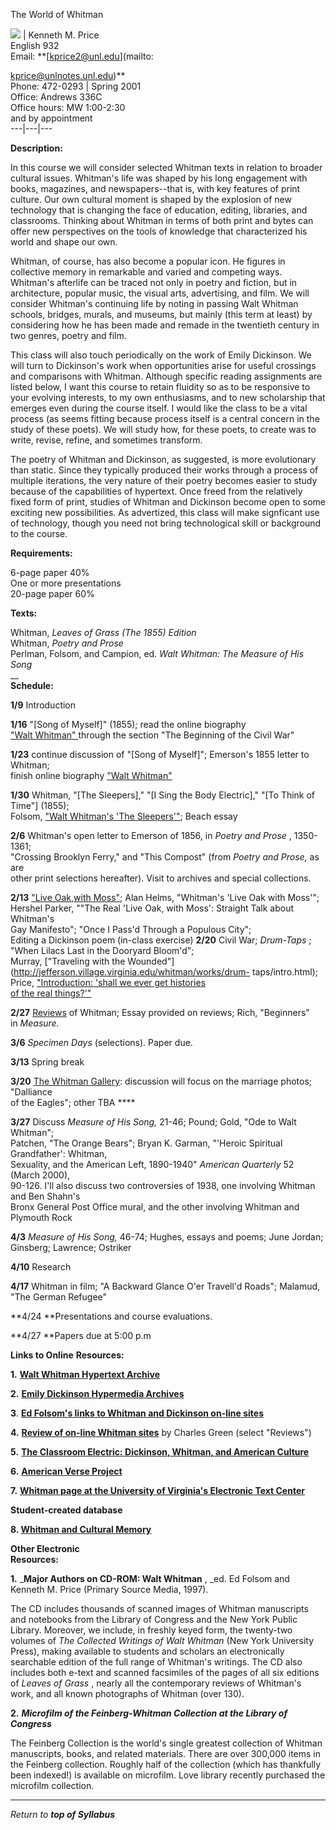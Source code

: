The World of Whitman

  
![](image7.jpg) | Kenneth M. Price  
English 932  
Email:  **[kprice2@unl.edu](mailto:

kprice@unlnotes.unl.edu)**  
Phone: 472-0293 | Spring 2001  
Office: Andrews 336C  
Office hours: MW 1:00-2:30  
and by appointment  
---|---|---  
  
**Description:**

In this course we will consider selected Whitman texts in relation to broader
cultural issues.  Whitman's life was shaped by his long engagement with books,
magazines, and newspapers--that is, with key features of print culture.  Our
own cultural moment is shaped by the explosion of new technology that is
changing the face of education, editing, libraries, and classrooms.  Thinking
about Whitman in terms of both print and bytes can offer new perspectives on
the tools of knowledge that characterized his world and shape our own.

Whitman, of course, has also become a popular icon.  He figures in collective
memory in remarkable and varied and competing ways.  Whitman's afterlife can
be traced not only in poetry and fiction, but in architecture, popular music,
the visual arts, advertising, and film.  We will consider Whitman's continuing
life by noting in passing Walt Whitman schools, bridges, murals, and museums,
but mainly (this term at least) by considering how he has been made and remade
in the twentieth century in two genres, poetry and film.

This class will also touch periodically on the work of Emily Dickinson.  We
will turn to Dickinson's work when opportunities arise for useful crossings
and comparisons with Whitman.   Although specific reading assignments are
listed below, I want this course to retain fluidity so as to be responsive to
your evolving interests, to my own enthusiasms, and to new scholarship that
emerges even during the course itself.  I would like the class to be a vital
process (as seems fitting because process itself is a central concern in the
study of these poets).  We will study how, for these poets, to create was to
write, revise, refine, and sometimes transform.

The poetry of Whitman and Dickinson, as suggested, is more evolutionary than
static.  Since they typically produced their works through a process of
multiple iterations, the very nature of their poetry becomes easier to study
because of the capabilities of  hypertext.  Once freed from the relatively
fixed form of print, studies of Whitman and Dickinson become open to some
exciting new possibilities.  As advertized, this class will make signficant
use of technology, though you need not bring technological skill or background
to the course.  
  
  **Requirements:**

6-page paper                   40%  
One or more presentations  
20-page paper                 60%

**Texts:**

Whitman, _Leaves of Grass (The 1855) Edition_  
Whitman, _Poetry and Prose_  
Perlman, Folsom, and Campion, ed. _Walt Whitman: The Measure of His Song_  
__  
**Schedule:**

**1/9** Introduction

**1/16** "[Song of Myself]" (1855); read the online biography  
["Walt Whitman"
](http://jefferson.village.virginia.edu/whitman/biography/index.html)through
the section "The Beginning of the Civil War"

**1/23** continue discussion of "[Song of Myself]"; Emerson's 1855 letter to
Whitman;  
finish online biography ["Walt
Whitman"](http://jefferson.village.virginia.edu/whitman/biography/index.html)

**1/30** Whitman, "[The Sleepers]," "[I Sing the Body Electric]," "[To Think
of Time"] (1855);  
 Folsom, ["Walt Whitman's 'The
Sleepers'"](http://jefferson.village.virginia.edu/fdw/volume3/folsom/); Beach
essay

**2/6**    Whitman's open letter to Emerson of 1856, in _Poetry and Prose_ ,
1350-1361;  
"Crossing Brooklyn Ferry," and "This Compost" (from _Poetry and Prose,_ as are  
other print selections hereafter).  Visit to archives and special collections.

**2/13** ["Live Oak,with
Moss"](http://jefferson.village.Virginia.EDU/whitman/manuscripts/moss/oak.html);
Alan Helms, "Whitman's 'Live Oak with Moss'";  
Hershel Parker, ""The Real 'Live Oak, with Moss': Straight Talk about
Whitman's  
Gay Manifesto"; "Once I  Pass'd Through a Populous City";  
Editing a Dickinson poem (in-class exercise)   **2/20** Civil War; _Drum-Taps_
; "When Lilacs Last in the Dooryard Bloom'd";  
Murray, ["Traveling with the
Wounded"](http://jefferson.village.virginia.edu/whitman/works/drum-
taps/intro.html); Price, ["Introduction: 'shall we ever get
histories](http://jefferson.village.virginia.edu/fdw/volume2/price/introduction.htm)  
[of the real
things?'"](http://jefferson.village.virginia.edu/fdw/volume2/price/introduction.htm)

**2/27**   [Reviews](http://jefferson.village.virginia.edu/whitman/reviews/)
of Whitman; Essay provided on reviews; Rich, "Beginners"  
in  _Measure._

**3/6**   _Specimen Days_ (selections).  Paper due.

**3/13** Spring break

**3/20** [The Whitman
Gallery](http://jefferson.village.Virginia.EDU/whitman/photos/index.html):
discussion will focus on the marriage photos; "Dalliance  
of the Eagles"; other TBA ****

**3/27**   Discuss _Measure of His Song,_ 21-46; Pound; Gold, "Ode to Walt
Whitman";  
Patchen, "The Orange Bears"; Bryan K. Garman, "'Heroic Spiritual Grandfather':
Whitman,  
Sexuality, and the American Left, 1890-1940" _American Quarterly_ 52 (March
2000),  
90-126. I'll also discuss two controversies of 1938, one involving Whitman and
Ben Shahn's  
Bronx General Post Office mural, and the other involving Whitman and Plymouth
Rock

**4/3** _Measure of His Song,_ 46-74; Hughes, essays and poems; June Jordan;  
Ginsberg; Lawrence; Ostriker

 **4/10** Research

**4/17** Whitman in film; "A Backward Glance O'er Travell'd Roads"; Malamud,  
"The German Refugee"

**4/24   **Presentations and course evaluations.

**4/27   **Papers due at 5:00 p.m  
  
**Links to Online** **Resources:**  


**1.**   **[Walt Whitman Hypertext
Archive](http://jefferson.village.virginia.edu/whitman)**

**2.**   **[Emily Dickinson Hypermedia
Archives](http://jefferson.village.virginia.edu/dickinson)**

**3**.   **[Ed Folsom's links to Whitman and Dickinson on-line
sites](http://twist.lib.uiowa.edu/ww-ed/resources.html)**

**4.**   **[Review of on-line Whitman
sites](http://english.ttu.edu/kairos/2.2/reviews/green/whitfirst.html)** by
Charles Green (select "Reviews")

**5.**   **[The Classroom Electric: Dickinson, Whitman, and American
Culture](http://jefferson.village.virginia.edu/fdw/fipseframeset1.htm)**

**6.**   **[American Verse
Project](http://www.hti.umich.edu/english/amverse/)**

**7.**   **[Whitman page at the University of Virginia's Electronic Text
Center](http://etext.lib.virginia.edu/whitman/)**  


**Student-created database**

**8.   [Whitman and Cultural Memory](http://www.wm.edu/WCM/)**  
    
    
  
**Other Electronic**  
**Resources:**  


**1.**   _**Major Authors on CD-ROM: Walt Whitman** , _ed. Ed Folsom and
Kenneth M. Price (Primary Source Media, 1997).

The CD includes thousands of scanned images of Whitman manuscripts and
notebooks from the Library of Congress and the New York Public Library.
Moreover, we include, in freshly keyed form, the twenty-two volumes of _The
Collected Writings of Walt Whitman_ (New York University Press), making
available to students and scholars an electronically searchable edition of the
full range of Whitman's writings.  The CD also includes both e-text and
scanned facsimiles of the pages of all six editions of _Leaves of Grass_ ,
nearly all the contemporary reviews of Whitman's work, and all known
photographs of Whitman (over 130).  


**2.**   **_Microfilm of the Feinberg-Whitman Collection at the Library of
Congress_**

The Feinberg Collection is the world's single greatest collection of Whitman
manuscripts, books, and related materials.  There are over 300,000 items in
the Feinberg collection.  Roughly half of the collection (which has thankfully
been indexed!) is available on microfilm. Love library recently purchased the
microfilm collection.  
    
  

* * *

  
_Return to **top of Syllabus**_

